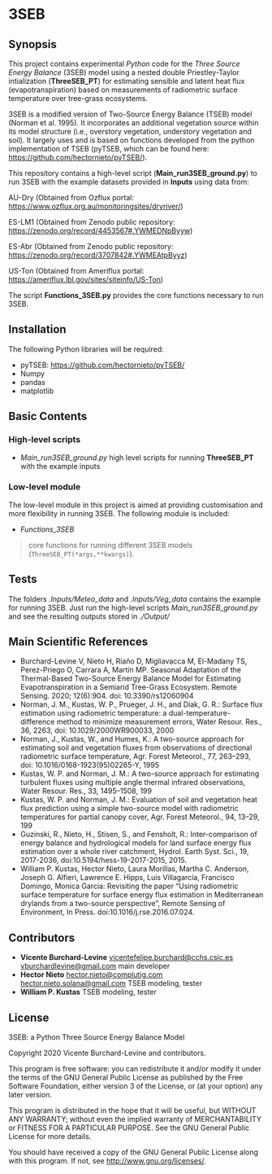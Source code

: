 # 3SEB

## Synopsis

This project contains experimental *Python* code for the *Three Source Energy Balance*  (3SEB) model using a nested double Priestley-Taylor intialization (**ThreeSEB_PT**) for estimating sensible and latent heat flux (evapotranspiration) based on measurements of radiometric surface temperature over tree-grass ecosystems. 

3SEB is a modified version of Two-Source Energy Balance (TSEB) model (Norman et al. 1995). It incorporates an additional vegetation source within its model structure (i.e., overstory vegetation, understory vegetation and soil). It largely uses and is based on functions developed from the python implementation of TSEB (pyTSEB, which can be found here: https://github.com/hectornieto/pyTSEB/).

This repository contains a high-level script (**Main_run3SEB_ground.py**) to run 3SEB with the example datasets provided in **Inputs** using data from:

AU-Dry (Obtained from Ozflux portal: https://www.ozflux.org.au/monitoringsites/dryriver/)

ES-LM1 (Obtained from Zenodo public repository: https://zenodo.org/record/4453567#.YWMEDNpByyw)

ES-Abr (Obtained from Zenodo public repository: https://zenodo.org/record/3707842#.YWMEAtpByyz)

US-Ton (Obtained from Ameriflux portal: https://ameriflux.lbl.gov/sites/siteinfo/US-Ton)


The script **Functions_3SEB.py** provides the core functions necessary to run 3SEB.


## Installation
The following Python libraries will be required:
- pyTSEB: https://github.com/hectornieto/pyTSEB/
- Numpy
- pandas
- matplotlib

## Basic Contents
### High-level scripts
- *Main_run3SEB_ground.py*  high level scripts for running **ThreeSEB_PT** with the example inputs

### Low-level module
The low-level module in this project is aimed at providing customisation and more flexibility in running 3SEB. 
The following module is included:

- *Functions_3SEB*
> core functions for running different 3SEB models (`ThreeSEB_PT(*args,**kwargs)`). 

## Tests
The folders *.Inputs/Meteo_data* and *.Inputs/Veg_data* contains the example for running 3SEB. Just run the high-level scripts *Main_run3SEB_ground.py* and see the resulting outputs stored in *./Output/*

## Main Scientific References
- Burchard-Levine V, Nieto H, Riaño D, Migliavacca M, El-Madany TS, Perez-Priego O, Carrara A, Martín MP. Seasonal Adaptation of the Thermal-Based Two-Source Energy Balance Model for Estimating Evapotranspiration in a Semiarid Tree-Grass Ecosystem. Remote Sensing. 2020; 12(6):904. doi: 10.3390/rs12060904
- Norman,  J.  M.,  Kustas,  W.  P.,  Prueger,  J.  H.,  and  Diak,  G.  R.: Surface  flux  estimation  using  radiometric  temperature:  a  dual-temperature-difference method to minimize measurement errors, Water  Resour.  Res.,  36,  2263,  doi: 10.1029/2000WR900033, 2000
- Norman,  J.,  Kustas,  W.,  and  Humes,  K.:  A  two-source  approach for estimating soil and vegetation fluxes from observations of directional radiometric surface temperature, Agr. Forest Meteorol., 77, 263–293, doi: 10.1016/0168-1923(95)02265-Y, 1995
- Kustas, W. P. and Norman, J. M.: A two-source approach for estimating turbulent fluxes using multiple angle thermal infrared observations, Water Resour. Res., 33, 1495–1508, 199
- Kustas,  W.  P.  and  Norman,  J.  M.:  Evaluation  of  soil  and  vegetation heat flux prediction using a simple two-source model with radiometric  temperatures  for  partial  canopy  cover,  Agr.  Forest Meteorol., 94, 13–29, 199
- Guzinski, R., Nieto, H., Stisen, S., and Fensholt, R.: Inter-comparison of energy balance and hydrological models for land surface energy flux estimation over a whole river catchment, Hydrol. Earth Syst. Sci., 19, 2017-2036, doi:10.5194/hess-19-2017-2015, 2015.
- William P. Kustas, Hector Nieto, Laura Morillas, Martha C. Anderson, Joseph G. Alfieri, Lawrence E. Hipps, Luis Villagarcía, Francisco Domingo, Monica Garcia: Revisiting the paper “Using radiometric surface temperature for surface energy flux estimation in Mediterranean drylands from a two-source perspective”, Remote Sensing of Environment, In Press. doi:10.1016/j.rse.2016.07.024.

## Contributors
- **Vicente Burchard-Levine** <vicentefelipe.burchard@cchs.csic.es> <vburchardlevine@gmail.com> main developer
- **Hector Nieto** <hector.nieto@complutig.com> <hector.nieto.solana@gmail.com> TSEB modeling, tester 
- **William P. Kustas** TSEB modeling, tester 

## License
3SEB: a Python Three Source Energy Balance Model

Copyright 2020 Vicente Burchard-Levine and contributors.
    
This program is free software: you can redistribute it and/or modify
it under the terms of the GNU General Public License as published by
the Free Software Foundation, either version 3 of the License, or
(at your option) any later version.

This program is distributed in the hope that it will be useful,
but WITHOUT ANY WARRANTY; without even the implied warranty of
MERCHANTABILITY or FITNESS FOR A PARTICULAR PURPOSE.  See the
GNU General Public License for more details.

You should have received a copy of the GNU General Public License
along with this program.  If not, see <http://www.gnu.org/licenses/>.
